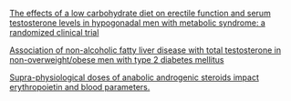 



[The effects of a low carbohydrate diet on erectile function and serum testosterone levels in hypogonadal men with metabolic syndrome: a randomized clinical trial](https://pubmed.ncbi.nlm.nih.gov/36732722/)

[Association of non-alcoholic fatty liver disease with total testosterone in non-overweight/obese men with type 2 diabetes mellitus](https://pubmed.ncbi.nlm.nih.gov/36725809/)

[Supra-physiological doses of anabolic androgenic steroids impact erythropoietin and blood parameters.](https://pubmed.ncbi.nlm.nih.gov/36730044/)




